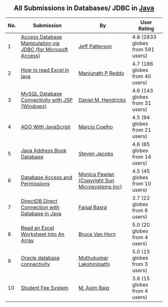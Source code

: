 ﻿<div align="center">

## All Submissions in Databases/ JDBC in [Java](../ByWorld/java.md)

</div>

No.  | Submission | By   | User Rating
---- | ---------- | ---- | -----------
1 | [Access Database Manipulation via JDBC \(for Microsoft Access\)<br />](https://github.com/Planet-Source-Code/jeff-patterson-access-database-manipulation-via-jdbc-for-microsoft-access__2-2691) | [Jeff Patterson](../ByAuthor/jeff-patterson.md) | 4.8 (2833 globes from 591 users)
2 | [How to read Excel in java<br />](https://github.com/Planet-Source-Code/manjunath-p-reddy-how-to-read-excel-in-java__2-2180) | [Manjunath P Reddy](../ByAuthor/manjunath-p-reddy.md) | 4.7 (186 globes from 40 users)
3 | [MySQL Database Connectivity with JSP \(Windows\)<br />](https://github.com/Planet-Source-Code/daniel-m-hendricks-mysql-database-connectivity-with-jsp-windows__2-2162) | [Daniel M\. Hendricks](../ByAuthor/daniel-m-hendricks.md) | 4.6 (143 globes from 31 users)
4 | [ADO With JavaScript<br />](https://github.com/Planet-Source-Code/marcio-coelho-ado-with-javascript__2-2804) | [Marcio Coelho](../ByAuthor/marcio-coelho.md) | 4.5 (94 globes from 21 users)
5 | [Java Address Book Database<br />](https://github.com/Planet-Source-Code/steven-jacobs-java-address-book-database__2-1795) | [Steven Jacobs](../ByAuthor/steven-jacobs.md) | 4.6 (65 globes from 14 users)
6 | [Database Access and Permissions<br />](https://github.com/Planet-Source-Code/monica-pawlan-copyright-sun-microsystems-inc-database-access-and-permissions__2-1838) | [Monica Pawlan \(Copyright Sun Microsystems Inc\)](../ByAuthor/monica-pawlan-copyright-sun-microsystems-inc.md) | 4.5 (45 globes from 10 users)
7 | [DirectDB Direct Connection with Database in Java<br />](https://github.com/Planet-Source-Code/faisal-basra-directdb-direct-connection-with-database-in-java__2-5482) | [Faisal Basra](../ByAuthor/faisal-basra.md) | 3.7 (22 globes from 6 users)
8 | [Read an Excel Worksheet Into An Array<br />](https://github.com/Planet-Source-Code/bruce-van-horn-read-an-excel-worksheet-into-an-array__2-2415) | [Bruce Van Horn](../ByAuthor/bruce-van-horn.md) | 5.0 (20 globes from 4 users)
9 | [Oracle database connectivity<br />](https://github.com/Planet-Source-Code/muthukumar-lakshmipathi-oracle-database-connectivity__2-5957) | [Muthukumar Lakshmipathi](../ByAuthor/muthukumar-lakshmipathi.md) | 5.0 (15 globes from 3 users)
10 | [Student Fee System<br />](https://github.com/Planet-Source-Code/m-asim-baig-student-fee-system__2-3591) | [M\. Asim Baig](../ByAuthor/m-asim-baig.md) | 3.8 (15 globes from 4 users)
